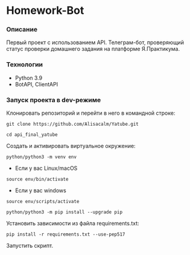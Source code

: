 # Homework-Bot
### Описание
Первый проект с использованием API. Телеграм-бот, проверяющий статус проверки домашнего задания на платформе Я.Практикума.
### Технологии
- Python 3.9
- BotAPI, ClientAPI
### Запуск проекта в dev-режиме
Клонировать репозиторий и перейти в него в командной строке:
```
git clone https://github.com/Alisacalm/Yatube.git
```
```
cd api_final_yatube
```
Cоздать и активировать виртуальное окружение:
```
python/python3 -m venv env
```
* Если у вас Linux/macOS
```
source env/bin/activate
```
* Если у вас windows
```
source env/scripts/activate
```
```
python/python3 -m pip install --upgrade pip
```
Установить зависимости из файла requirements.txt:
```
pip install -r requirements.txt --use-pep517
```
Запустить скрипт.
